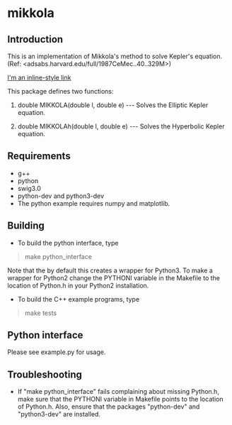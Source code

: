 # mikkola

## Introduction

This is an implementation of Mikkola's method to solve Kepler's equation.
(Ref: <adsabs.harvard.edu/full/1987CeMec..40..329M>)

[I'm an inline-style link](https://www.google.com)

This package defines two functions:
  
1)  double MIKKOLA(double l, double e)		--- Solves the Elliptic Kepler equation.
  
2)  double MIKKOLAh(double l, double e)		--- Solves the Hyperbolic Kepler equation.

## Requirements
- g++
- python
- swig3.0
- python-dev  and  python3-dev
- The python example requires numpy and matplotlib.


## Building
- To build the python interface, type
> make python_interface

Note that the by default this creates a wrapper for Python3. 
To make a wrapper for Python2 change the PYTHONI variable in the Makefile to the location of Python.h in your Python2 installation.

- To build the C++ example programs, type
> make tests


## Python interface
Please see example.py for usage.


## Troubleshooting
- If "make python_interface" fails complaining about missing Python.h, make sure that the PYTHONI variable in Makefile points to the location of Python.h.
Also, ensure that the packages "python-dev" and "python3-dev" are installed.


